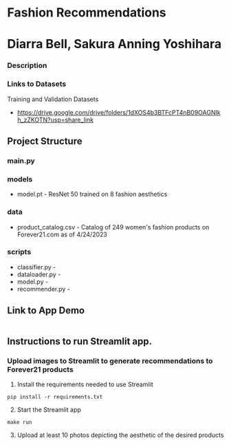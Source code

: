 # Fashion Recommendations
# Diarra Bell, Sakura Anning Yoshihara

### Description 
<insert description>


### Links to Datasets
Training and Validation Datasets
- https://drive.google.com/drive/folders/1dXOS4b3BTFcPT4nB09OAGNIkh_zZKOTN?usp=share_link


## Project Structure

### main.py
<insert description>

### models
- model.pt - ResNet 50 trained on 8 fashion aesthetics 

### data
- product_catalog.csv - Catalog of 249 women's fashion products on Forever21.com as of 4/24/2023

### scripts
- classifier.py - 
- dataloader.py - 
- model.py - 
- recommender.py - 

## Link to App Demo
```

```
## Instructions to run Streamlit app. 
### Upload images to Streamlit to generate recommendations to Forever21 products 
1. Install the requirements needed to use Streamlit
```
pip install -r requirements.txt
```
2. Start the Streamlit app
```
make run
```
3. Upload at least 10 photos depicting the aesthetic of the desired products
